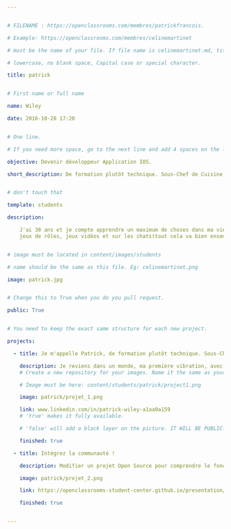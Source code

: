 ```yaml
---


# FILENAME : https://openclassrooms.com/membres/patrickfrancois.

# Example: https://openclassrooms.com/membres/celinemartinet

# must be the name of your file. If file name is celinemartinet.md, title is celinemartinet.

# lowercase, no blank space, Capital case or special character.

title: patrick 


# First name or full name

name: Wiley

date: 2016-10-28 17:20


# One line.

# If you need more space, go to the next line and add 4 spaces on the left, as in 'description'.

objective: Devenir développeur Application IOS.

short_description: De formation plutôt technique. Sous-Chef de Cuisine, ces dernières années, je reviens à ma première "vibration".Devenir Développeur Application IOS est la première étape de ma nouvelle vie professionnelle.


# don't touch that

template: students

description:

    J'ai 38 ans et je compte apprendre un maximum de choses dans ma vie en informatique, sciences humaines,
    jeux de rôles, jeux vidéos et sur les chats(tout cela va bien ensemble de toute façon).


# image must be located in content/images/students

# name should be the same as this file. Eg: celinemartinet.png

image: patrick.jpg


# Change this to True when you do you pull request.

public: True


# You need to keep the exact same structure for each new project.

projects:

  - title: Je m'appelle Patrick, de formation plutôt technique. Sous-Chef de Cuisine de métier, ces dernières années, je reviens à ma première "vibration".

    description: Je reviens dans un monde, ma première vibration, avec sagesse et impatience d'apprendre.
    # Create a new repository for your images. Name it the same as your nickname and profile picture.

    # Image must be here: content/students/patrick/project1.png

    image: patrick/projet_1.png

    link: www.linkedin.com/in/patrick-wiley-a1aa0a159
    # 'true' makes it fully available.

    # 'false' will add a black layer on the picture. IT WILL BE PUBLIC!

    finished: true

  - title: Intégrez la communauté !

    description: Modifier un projet Open Source pour comprendre le fonctionnement de Git, de Github et des pull requests. 

    image: patrick/projet_2.png

    link: https://openclassrooms-student-center.github.io/presentation/students/patrick.html

    finished: true


---
```

